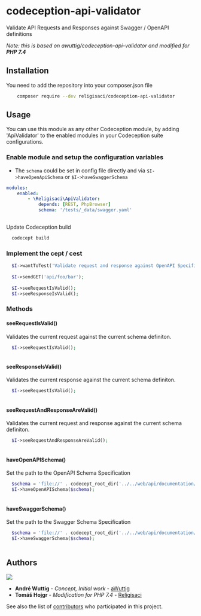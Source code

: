 # codeception-api-validator
Validate API Requests and Responses against Swagger / OpenAPI definitions

*Note: this is based on awuttig/codeception-api-validator and modified for **PHP 7.4***

## Installation

You need to add the repository into your composer.json file

```bash
    composer require --dev religisaci/codeception-api-validator
```


## Usage

You can use this module as any other Codeception module, by adding 'ApiValidator' to the enabled modules in your Codeception suite configurations.

### Enable module and setup the configuration variables

- The `schema` could be set in config file directly and via `$I->haveOpenApiSchema` or `$I->haveSwaggerSchema`

```yml
modules:
    enabled:
        - \Religisaci\ApiValidator:
            depends: [REST, PhpBrowser]
            schema: '/tests/_data/swagger.yaml'
            
 ```  

Update Codeception build

```bash
  codecept build
```

### Implement the cept / cest

```php
  $I->wantToTest('Validate request and response against OpenAPI Specification.');
  
  $I->sendGET('api/foo/bar');
  
  $I->seeRequestIsValid();
  $I->seeResponseIsValid(); 
```

### Methods

#### seeRequestIsValid()

Validates the current request against the current schema definiton.

```php
  $I->seeRequestIsValid();
  
```

#### seeResponseIsValid()

Validates the current response against the current schema definiton.

```php
  $I->seeRequestIsValid();
  
```

#### seeRequestAndResponseAreValid()

Validates the current request and response against the current schema definiton.

```php
  $I->seeRequestAndResponseAreValid();
  
```


#### haveOpenAPISchema()

Set the path to the OpenAPI Schema Specification

```php
  $schema = 'file://' . codecept_root_dir('../../web/api/documentation/swagger.yaml');
  $I->haveOpenAPISchema($schema);
  
```

#### haveSwaggerSchema()

Set the path to the Swagger Schema Specification

```php
  $schema = 'file://' . codecept_root_dir('../../web/api/documentation/swagger.yaml');
  $I->haveSwaggerSchema($schema);
  
```

## Authors

![](https://avatars0.githubusercontent.com/u/726519?s=40&v=4)

* **André Wuttig** - *Concept, Initial work* - [aWuttig](https://github.com/aWuttig)
* **Tomáš Hojgr** - *Modification for PHP 7.4* - [Religisaci](https://github.com/religisaci)

See also the list of [contributors](https://github.com/portrino/codeception-api-validator/graphs/contributors) who participated in this project.
